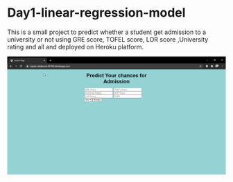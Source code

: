 # Day1-linear-regression-model
This is a small project to predict whether a student get admission to a university or not using GRE score, TOFEL score, LOR score ,University rating and all and deployed on Heroku platform.

![](Search-Page-Google-Chrome-2021-0.gif)

